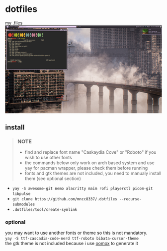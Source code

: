 # dotfiles
my .files
![ps](access/2024-12-27_00-44-47.png)
## install
> ### NOTE
> - find and replace font name "Caskaydia Cove" or "Roboto" if you wish to use other fonts
> - the commands below only work on arch based system and use yay for pacman wrapper, please check them before running
> - fonts and gtk themes are not included, you need to manualy install them (see optional section)
- `yay -S awesome-git nemo alacritty maim rofi playerctl picom-git libpulse`
- `git clone https://github.com/mncc8337/.dotfiles --recurse-submodules`
- `.dotfiles/tool/create-symlink`
### optional
you may want to use another fonts or theme so this is not mandatory.  
`yay -S ttf-cascadia-code-nerd ttf-roboto bibata-cursor-theme`  
the gtk theme is not included because i use [oomox](https://github.com/themix-project/oomox-gtk-theme) to generate it

